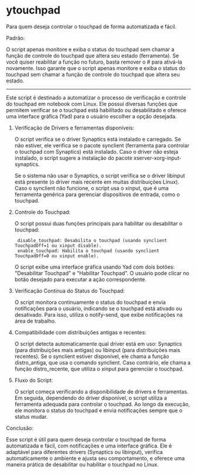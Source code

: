 # ytouchpad
Para quem deseja controlar o touchpad de forma automatizada e fácil. 


Padrão: 

O script apenas monitore e exiba o status do touchpad sem chamar a função de controle do touchpad que altera seu estado (ferramenta).
Se você quiser reabilitar a função no futuro, basta remover o # para ativá-la novamente.
Isso garante que o script apenas monitore e exiba o status do touchpad sem chamar a função de controle do touchpad que altera seu estado.

--------------------------------------------------------------------------------------------------------------------------------------------

Este script é destinado a automatizar o processo de verificação e controle do touchpad em notebook com Linux. Ele 
possui diversas funções que permitem verificar se o touchpad está habilitado ou desabilitado e oferece uma interface gráfica (Yad) 
para o usuário escolher a opção desejada.

1. Verificação de Drivers e ferramentas disponíveis:

    O script verifica se o driver Synaptics está instalado e carregado. Se não estiver, ele verifica se o pacote synclient
   (ferramenta para controlar o touchpad com Synaptics) está instalado. Caso o driver não esteja instalado, o script sugere a instalação do
   pacote xserver-xorg-input-synaptics.
   
    Se o sistema não usar o Synaptics, o script verifica se o driver libinput está presente (o driver mais recente em muitas distribuições Linux).
   Caso o synclient não funcione, o script usa o xinput, que é uma ferramenta genérica para gerenciar dispositivos de entrada, como o touchpad.

2. Controle do Touchpad:

    O script possui duas funções principais para habilitar ou desabilitar o touchpad:
   
        disable_touchpad: Desabilita o touchpad (usando synclient TouchpadOff=1 ou xinput disable).
        enable_touchpad: Habilita o touchpad (usando synclient TouchpadOff=0 ou xinput enable).
   
    O script exibe uma interface gráfica usando Yad com dois botões: "Desabilitar Touchpad" e "Habilitar Touchpad". O usuário pode clicar no botão desejado
   para executar a ação correspondente.

3. Verificação Contínua do Status do Touchpad:

    O script monitora continuamente o status do touchpad e envia notificações para o usuário, indicando se o touchpad está ativado ou desativado. Para isso,
   utiliza o notify-send, que exibe notificações na área de trabalho.

4. Compatibilidade com distribuições antigas e recentes:

    O script detecta automaticamente qual driver está em uso: Synaptics (para distribuições mais antigas) ou libinput (para distribuições mais recentes).
    Se o synclient estiver disponível, ele chama a função distro_antiga, que usa o comando synclient. Caso contrário, ele chama a função distro_recente,
   que utiliza o xinput para gerenciar o touchpad.


5. Fluxo do Script:

    O script começa verificando a disponibilidade de drivers e ferramentas.
    Em seguida, dependendo do driver disponível, o script utiliza a ferramenta adequada para controlar o touchpad.
    Ao longo da execução, ele monitora o status do touchpad e envia notificações sempre que o status mudar.


Conclusão:

Esse script é útil para quem deseja controlar o touchpad de forma automatizada e fácil, com notificações e uma interface gráfica. Ele é adaptável para diferentes 
drivers (Synaptics ou libinput), verifica automaticamente o ambiente e ajusta seu comportamento, e oferece uma maneira prática de desabilitar ou habilitar o 
touchpad no Linux.

